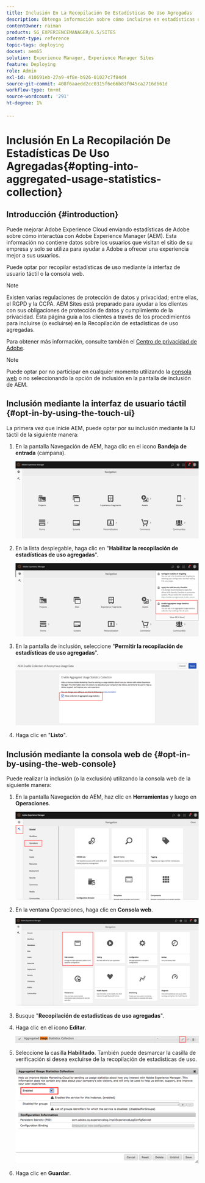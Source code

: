 ```yaml
---
title: Inclusión En La Recopilación De Estadísticas De Uso Agregadas
description: Obtenga información sobre cómo incluirse en estadísticas de uso agregadas.
contentOwner: raiman
products: SG_EXPERIENCEMANAGER/6.5/SITES
content-type: reference
topic-tags: deploying
docset: aem65
solution: Experience Manager, Experience Manager Sites
feature: Deploying
role: Admin
exl-id: 410691eb-27a9-4f8e-b926-01027c7f84d4
source-git-commit: 408f6aaedd2cc0315f6e66b83f045ca2716db61d
workflow-type: tm+mt
source-wordcount: '291'
ht-degree: 1%

---
```


# Inclusión En La Recopilación De Estadísticas De Uso Agregadas{#opting-into-aggregated-usage-statistics-collection}

## Introducción {#introduction}

Puede mejorar Adobe Experience Cloud enviando estadísticas de Adobe sobre cómo interactúa con Adobe Experience Manager (AEM). Esta información no contiene datos sobre los usuarios que visitan el sitio de su empresa y solo se utiliza para ayudar a Adobe a ofrecer una experiencia mejor a sus usuarios.

Puede optar por recopilar estadísticas de uso mediante la interfaz de usuario táctil o la consola web.

>[!NOTE]
>
>Existen varias regulaciones de protección de datos y privacidad; entre ellas, el RGPD y la CCPA. AEM Sites está preparado para ayudar a los clientes con sus obligaciones de protección de datos y cumplimiento de la privacidad. Esta página guía a los clientes a través de los procedimientos para incluirse (o excluirse) en la Recopilación de estadísticas de uso agregadas.
>
>Para obtener más información, consulte también el [Centro de privacidad de Adobe](https://www.adobe.com/es/privacy.html).

>[!NOTE]
>
>Puede optar por no participar en cualquier momento utilizando la [consola web](/help/sites-deploying/opt-in-aggregated-usage-statistics.md#opt-in-by-using-the-web-console) o no seleccionando la opción de inclusión en la pantalla de inclusión de AEM.

## Inclusión mediante la interfaz de usuario táctil {#opt-in-by-using-the-touch-ui}

La primera vez que inicie AEM, puede optar por su inclusión mediante la IU táctil de la siguiente manera:

1. En la pantalla Navegación de AEM, haga clic en el icono **Bandeja de entrada** (campana).

   ![pantalla de navegación de usage_statistics](assets/usage_statisticsnavigationscreen.png)

1. En la lista desplegable, haga clic en &quot;**Habilitar la recopilación de estadísticas de uso agregadas**&quot;.

   ![pantalla de navegación_estadísticas_uso2](assets/usage_statisticsnavigationscreen2.png)

1. En la pantalla de inclusión, seleccione &quot;**Permitir la recopilación de estadísticas de uso agregadas**&quot;.

   ![usage_statisticsSpot-inscreen](assets/usage_statisticsopt-inscreen.png)

1. Haga clic en &quot;**Listo**&quot;.

## Inclusión mediante la consola web de {#opt-in-by-using-the-web-console}

Puede realizar la inclusión (o la exclusión) utilizando la consola web de la siguiente manera:

1. En la pantalla Navegación de AEM, haz clic en **Herramientas** y luego en **Operaciones**.

   ![panel de estadísticas de uso](assets/usage_statisticsopsdashboard.png)

1. En la ventana Operaciones, haga clic en **Consola web**.

   ![usage_staticswebconsole](assets/usage_statisticswebconsole.png)

1. Busque &quot;**Recopilación de estadísticas de uso agregadas**&quot;.
1. Haga clic en el icono **Editar**.

   ![usage_statscolltionedit](assets/usage_statisticscollectionedit.png)

1. Seleccione la casilla **Habilitado**. También puede desmarcar la casilla de verificación si desea excluirse de la recopilación de estadísticas de uso.

   ![usage_statsselect](assets/usage_statisticsselect.png)

1. Haga clic en **Guardar**.
